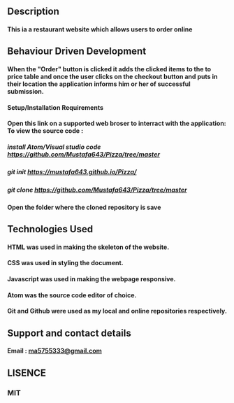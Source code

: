 ## Description

#### This ia a restaurant website which allows users to order online

## Behaviour Driven Development

#### When the "Order" button is clicked it adds the clicked items to the to price table and once the user clicks on the checkout button and puts in their location the application informs him or her of successful submission. 

#### Setup/Installation Requirements

 #### Open this link on a supported web broser to interract with the application:  To view the source code :
 ##### install Atom/Visual studio code https://github.com/Mustafa643/Pizza/tree/master
 ##### git init https://mustafa643.github.io/Pizza/
##### git clone  https://github.com/Mustafa643/Pizza/tree/master
#### Open the folder where the cloned repository is save

## Technologies Used

 #### HTML was used in making the skeleton of the website.
#### CSS was used in styling the document.
#### Javascript was used in making the webpage responsive.
#### Atom was the source code editor of choice.
#### Git and Github were used as my local and online repositories respectively.

## Support and contact details
 #### Email : ma5755333@gmail.com

 ## LISENCE 
 ### MIT 

